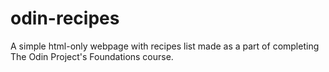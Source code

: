 # odin-recipes

A simple html-only webpage with recipes list made as a part of completing The Odin Project's Foundations course.